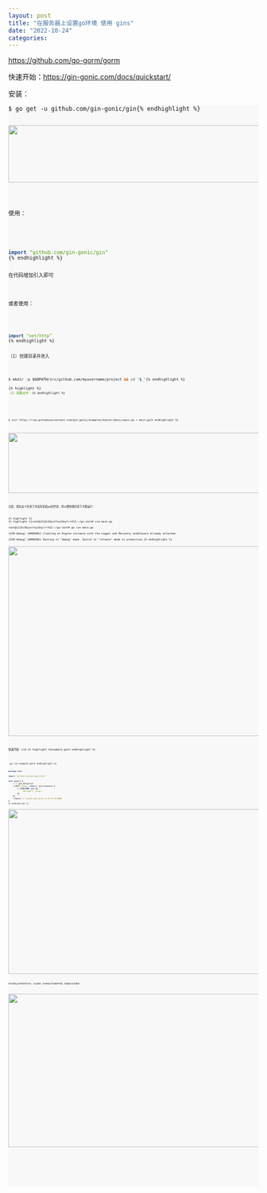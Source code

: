 ```yaml
---
layout: post
title: "在服务器上设置go环境 使用 gins"
date: "2022-10-24"
categories: 
---
```

<p><a href="https://github.com/go-gorm/gorm">https://github.com/go-gorm/gorm</a></p>

<p>快速开始：<a href="https://gin-gonic.com/docs/quickstart/">https://gin-gonic.com/docs/quickstart/</a></p>

<p>安装：</p>

<pre style="background-color:#f8f8f8;-moz-tab-size:4;-o-tab-size:4;tab-size:4">
<code class="language-sh" data-lang="sh">$ go get -u github.com/gin-gonic/gin{% endhighlight %}

<p><img height="115" src="/uploads/ckeditor/pictures/603/image-20221024085553-1.png" width="774" /></p>

<p>使用：</p>

<div class="highlight">
<pre style="background-color:#f8f8f8;-moz-tab-size:4;-o-tab-size:4;tab-size:4">
<code class="language-go" data-lang="go"><span style="color:#204a87;font-weight:700">import</span> <span style="color:#4e9a06">&quot;github.com/gin-gonic/gin&quot;</span>
{% endhighlight %}

<p>在代码增加引入即可</p>

<p>或者使用：</p>

<div class="highlight">
<pre style="background-color:#f8f8f8;-moz-tab-size:4;-o-tab-size:4;tab-size:4">
<code class="language-go" data-lang="go"><span style="color:#204a87;font-weight:700">import</span> <span style="color:#4e9a06">&quot;net/http&quot;</span>
{% endhighlight %}

<p>（1）创建目录并进入</p>

<pre style="background-color:#f8f8f8;-moz-tab-size:4;-o-tab-size:4;tab-size:4">
<code class="language-sh" data-lang="sh">$ mkdir -p <span style="color:#000">$GOPATH</span>/src/github.com/myusername/project <span style="color:#ce5c00;font-weight:700">&amp;&amp;</span> <span style="color:#204a87">cd</span> <span style="color:#4e9a06">&quot;</span><span style="color:#000">$_</span><span style="color:#4e9a06">&quot;</span>{% endhighlight %}

{% highlight %}
<code class="language-sh" data-lang="sh"><span style="color:#4e9a06">（2）获取文件：</span>{% endhighlight %}

<p>&nbsp;</p>

<p style="background-color:#f8f8f8;-moz-tab-size:4;-o-tab-size:4;tab-size:4"><code class="language-sh" data-lang="sh">$ curl https://raw.githubusercontent.com/gin-gonic/examples/master/basic/main.go &gt; main.go{% endhighlight %}</p>

<p><img height="121" src="/uploads/ckeditor/pictures/604/image-20221024085812-2.png" width="1699" /></p>

<p>注意，现在这个目录下并没有安装go的环境，所以要到根目录下才能运行：</p>

{% highlight %}
{% highlight %}root@iZj6c56yutlhy1doylrr41Z:~/go-test# vim main.go

root@iZj6c56yutlhy1doylrr41Z:~/go-test# go run main.go

[GIN-debug] [WARNING] Creating an Engine instance with the Logger and Recovery middleware already attached.

[GIN-debug] [WARNING] Running in &quot;debug&quot; mode. Switch to &quot;release&quot; mode in production.{% endhighlight %}

<p><img height="381" src="/uploads/ckeditor/pictures/605/image-20221024171839-1.png" width="1519" /></p>

<p>快速开始：vim {% highlight %}example.go{% endhighlight %}</p>

<pre style="background-color:#f8f8f8;-moz-tab-size:4;-o-tab-size:4;tab-size:4">
<code class="language-sh" data-lang="sh"> go run example.go{% endhighlight %}

<pre style="background-color:#f8f8f8;-moz-tab-size:4;-o-tab-size:4;tab-size:4">
<code class="language-go" data-lang="go"><span style="color:#204a87;font-weight:700">package</span> <span style="color:#000">main</span>

<span style="color:#204a87;font-weight:700">import</span> <span style="color:#4e9a06">&quot;github.com/gin-gonic/gin&quot;</span>

<span style="color:#204a87;font-weight:700">func</span> <span style="color:#000">main</span><span style="color:#000;font-weight:700">()</span> <span style="color:#000;font-weight:700">{</span>
	<span style="color:#000">r</span> <span style="color:#ce5c00;font-weight:700">:=</span> <span style="color:#000">gin</span><span style="color:#000;font-weight:700">.</span><span style="color:#000">Default</span><span style="color:#000;font-weight:700">()</span>
	<span style="color:#000">r</span><span style="color:#000;font-weight:700">.</span><span style="color:#000">GET</span><span style="color:#000;font-weight:700">(</span><span style="color:#4e9a06">&quot;/ping&quot;</span><span style="color:#000;font-weight:700">,</span> <span style="color:#204a87;font-weight:700">func</span><span style="color:#000;font-weight:700">(</span><span style="color:#000">c</span> <span style="color:#ce5c00;font-weight:700">*</span><span style="color:#000">gin</span><span style="color:#000;font-weight:700">.</span><span style="color:#000">Context</span><span style="color:#000;font-weight:700">)</span> <span style="color:#000;font-weight:700">{</span>
		<span style="color:#000">c</span><span style="color:#000;font-weight:700">.</span><span style="color:#000">JSON</span><span style="color:#000;font-weight:700">(</span><span style="color:#0000cf;font-weight:700">200</span><span style="color:#000;font-weight:700">,</span> <span style="color:#000">gin</span><span style="color:#000;font-weight:700">.</span><span style="color:#000">H</span><span style="color:#000;font-weight:700">{</span>
			<span style="color:#4e9a06">&quot;message&quot;</span><span style="color:#000;font-weight:700">:</span> <span style="color:#4e9a06">&quot;pong&quot;</span><span style="color:#000;font-weight:700">,</span>
		<span style="color:#000;font-weight:700">})</span>
	<span style="color:#000;font-weight:700">})</span>
	<span style="color:#000">r</span><span style="color:#000;font-weight:700">.</span><span style="color:#000">Run</span><span style="color:#000;font-weight:700">()</span> <span style="color:#8f5902;font-style:italic">// listen and serve on 0.0.0.0:8080
</span><span style="color:#000;font-weight:700">}</span>
{% endhighlight %}

<p><img height="331" src="/uploads/ckeditor/pictures/606/image-20221024172116-1.png" width="1519" /></p>

<p>在本地的go文件夹进行运行，可以看到，8080端口正在使用代理，导致端口无法使用：</p>

<p><img height="308" src="/uploads/ckeditor/pictures/609/image-20221024173440-1.png" width="1209" /></p>
</div>
</div>

